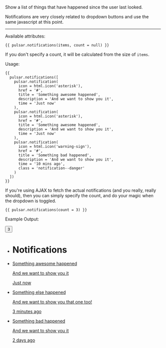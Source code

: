 Show a list of things that have happened since the user last looked.

Notifications are very closely related to dropdown buttons and use the same javascript at this point.

----

Available attributes:

    {{ pulsar.notifications(items, count = null) }}

If you don't specify a count, it will be calculated from the size of `items`.

Usage:

    {{
      pulsar.notifications([
        pulsar.notification(
          icon = html.icon('asterisk'),
          href = '#',
          title = 'Something awesome happened',
          description = 'And we want to show you it',
          time = 'Just now'
        ),
        pulsar.notification(
          icon = html.icon('asterisk'),
          href = '#',
          title = 'Something awesome happened',
          description = 'And we want to show you it',
          time = 'Just now'
        ),
        pulsar.notification(
          icon = html.icon('warning-sign'),
          href = '#',
          title = 'Something bad happened',
          description = 'And we want to show you it',
          time = '10 mins ago',
          class = 'notification--danger'
        )
      ])
    }}

If you're using AJAX to fetch the actual notifications (and you really, really should), then you can simply specify the count, and do your magic when the dropdown is toggled.

    {{ pulsar.notifications(count = 3) }}

Example Output:

<div class="notifications open">
  <button type="button" class="btn dropdown__toggle" data-toggle="dropdown">
      <span class="badge badge--danger">3</span>
  </button>
  <ul class="dropdown__menu">
    <li class="notifications__header">
      <a href="#" class="notifications__dismiss" data-toggle="tooltips" title="" data-placement="left" data-original-title="Mark all as read"><i class="icon-check-sign"></i></a>
      <h1>Notifications</h1>
  </li>
  <li class="notification">
    <a href="#">
      <p class="notification__title"><i class="icon-asterisk"></i> Something awesome happened</p>
      <p class="notification__description">And we want to show you it</p>
      <time class="notification__time">Just now</time>
  </a>
  </li>
  <li class="notification">
    <a href="#">
      <p class="notification__title"><i class="icon-asterisk"></i> Something else happened</p>
      <p class="notification__description">And we want to show you that one too!</p>
      <time class="notification__time">3 minutes ago</time>
  </a>
</li>
<li class="notification notification--danger">
    <a href="#">
      <p class="notification__title"><i class="icon-warning-sign"></i> Something bad happened</p>
      <p class="notification__description">And we want to show you it</p>
      <time class="notification__time">2 days ago</time>
  </a>
</li>
</ul>
</div>

<br /><br /><br /><br /><br /><br /><br /><br /><br /><br /><br /><br /><br />
